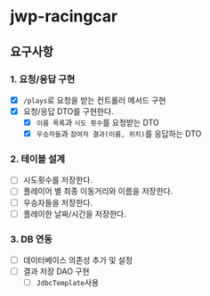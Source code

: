 # jwp-racingcar

## 요구사항
### 1. 요청/응답 구현
- [X] `/plays`로 요청을 받는 컨트롤러 메서드 구현
- [X] 요청/응답 DTO를 구현한다.
  - [X] `이름 목록`과 `시도 횟수`를 요청받는 DTO
  - [X] `우승자들`과 `참여자 결과(이름, 위치)`를 응답하는 DTO

### 2. 테이블 설계
- [ ] 시도횟수를 저장한다.
- [ ] 플레이어 별 최종 이동거리와 이름을 저장한다.
- [ ] 우승자들을 저장한다.
- [ ] 플레이한 날짜/시간을 저장한다.

### 3. DB 연동
- [ ] 데이터베이스 의존성 추가 및 설정
- [ ] 결과 저장 DAO 구현
  - [ ] `JdbcTemplate`사용
